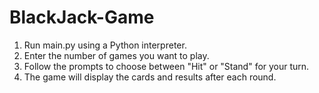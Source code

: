 # BlackJack-Game
1. Run main.py using a Python interpreter.
2. Enter the number of games you want to play.
3. Follow the prompts to choose between "Hit" or "Stand" for your turn.
4. The game will display the cards and results after each round.
